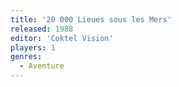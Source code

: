 ```yaml
---
title: '20 000 Lieues sous les Mers'
released: 1988
editor: 'Coktel Vision'
players: 1
genres:
  - Aventure
---
```

